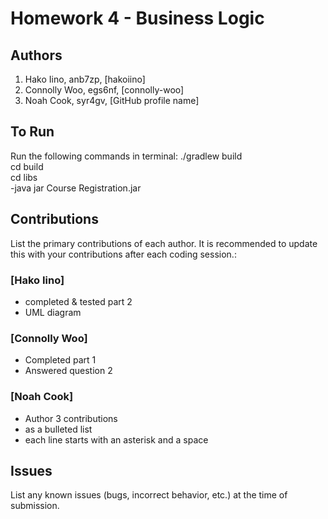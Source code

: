 # Homework 4 - Business Logic

## Authors
1) Hako Iino, anb7zp, [hakoiino]
2) Connolly Woo, egs6nf, [connolly-woo]
3) Noah Cook, syr4gv, [GitHub profile name]

## To Run

Run the following commands in terminal:
./gradlew build <br>
cd build <br>
cd libs <br>
-java jar Course Registration.jar <br>


## Contributions

List the primary contributions of each author. It is recommended to update this with your contributions after each coding session.:

### [Hako Iino]

* completed & tested part 2
* UML diagram

### [Connolly Woo]

* Completed part 1
* Answered question 2

### [Noah Cook]

* Author 3 contributions
* as a bulleted list
* each line starts with an asterisk and a space

## Issues

List any known issues (bugs, incorrect behavior, etc.) at the time of submission.

